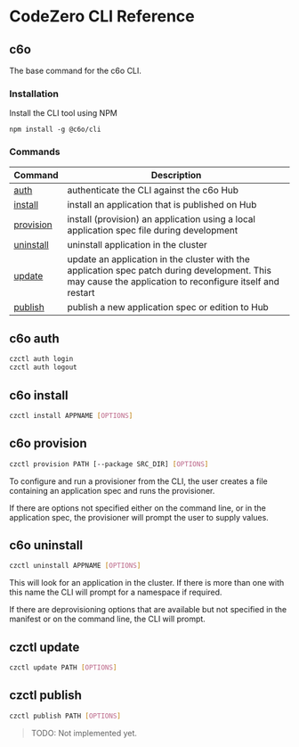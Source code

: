 # CodeZero CLI Reference

## c6o

The base command for the c6o CLI.

### Installation

Install the CLI tool using NPM

```
npm install -g @c6o/cli
```

### Commands

| Command | Description |
|---------|-------------|
| [auth](#auth) | authenticate the CLI against the c6o Hub |
| [install](#install) | install an application that is published on Hub |
| [provision](#provision) | install (provision) an application using a local application spec file during development |
| [uninstall](#uninstall) | uninstall application in the cluster |
| [update](#update) | update an application in the cluster with the application spec patch during development.  This may cause the application to reconfigure itself and restart |
| [publish](#publish) | publish a new application spec or edition to Hub |

<a name="auth" id="auth"></a>
## c6o auth

```bash
czctl auth login
czctl auth logout
```

<a name="install" id="install"></a>
## c6o install

```bash
czctl install APPNAME [OPTIONS]
```

<a name="provision" id="provision"></a>
## c6o provision

```bash
czctl provision PATH [--package SRC_DIR] [OPTIONS]
```

To configure and run a provisioner from the CLI, the user creates a file containing an application spec and runs the provisioner.

If there are options not specified either on the command line, or in the application spec, the provisioner will prompt the user to supply values.

<a name="uninstall" id="uninstall"></a>
## c6o uninstall

```bash
czctl uninstall APPNAME [OPTIONS]
```

This will look for an application in the cluster. If there is more than one with this name the CLI will prompt for a namespace if required.

If there are deprovisioning options that are available but not specified in the manifest or on the command line, the CLI will prompt.

<a name="update" id="update"></a>
## czctl update

```bash
czctl update PATH [OPTIONS]
```

## <a name="publish" id="publish"></a> czctl publish

```bash
czctl publish PATH [OPTIONS]
```

> TODO: Not implemented yet.
